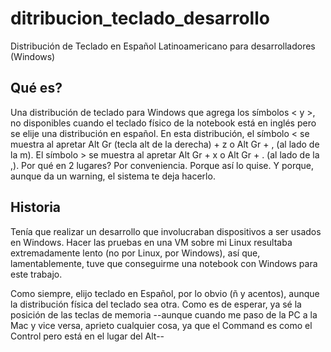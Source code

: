 # ditribucion_teclado_desarrollo
Distribución de Teclado en Español Latinoamericano para desarrolladores (Windows)

## Qué es?
Una distribución de teclado para Windows que agrega los símbolos < y >, no disponibles cuando el teclado físico de la notebook está en inglés pero se elije una distribución en español.
En esta distribución, el símbolo < se muestra al apretar Alt Gr (tecla alt de la derecha) + z o Alt Gr + , (al lado  de la m).
El símbolo > se muestra al apretar Alt Gr + x o Alt Gr + . (al lado de la ,).
Por qué en 2 lugares? Por conveniencia. Porque así lo quise. Y porque, aunque da un warning, el sistema te deja hacerlo.

## Historia
Tenía que realizar un desarrollo que involucraban dispositivos a ser usados en Windows. Hacer las pruebas en una VM sobre mi Linux resultaba extremadamente lento (no por Linux, por Windows), así que, lamentablemente, tuve que conseguirme una notebook con Windows para este trabajo.

Como siempre, elijo teclado en Español, por lo obvio (ñ y acentos), aunque la distribución física del teclado sea otra. Como es de esperar, ya sé la posición de las teclas de memoria --aunque cuando me paso de la PC a la Mac y vice versa, aprieto cualquier cosa, ya que el Command es como el Control pero está en el lugar del Alt--
